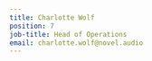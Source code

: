 ```yaml
---
title: Charlotte Wolf
position: 7
job-title: Head of Operations
email: charlotte.wolf@novel.audio
---
```


